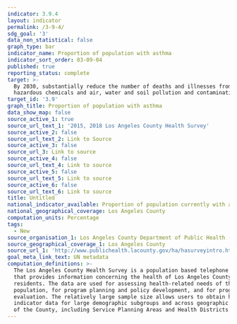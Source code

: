 ```yaml
---
indicator: 3.9.4
layout: indicator
permalink: /3-9-4/
sdg_goal: '3'
data_non_statistical: false
graph_type: bar
indicator_name: Proportion of population with asthma
indicator_sort_order: 03-09-04
published: true
reporting_status: complete
target: >-
  By 2030, substantially reduce the number of deaths and illnesses from
  hazardous chemicals and air, water and soil pollution and contamination
target_id: '3.9'
graph_title: Proportion of population with asthma
data_show_map: false
source_active_1: true
source_url_text_1: '2015, 2018 Los Angeles County Health Survey'
source_active_2: false
source_url_text_2: Link to Source
source_active_3: false
source_url_3: Link to source
source_active_4: false
source_url_text_4: Link to source
source_active_5: false
source_url_text_5: Link to source
source_active_6: false
source_url_text_6: Link to source
title: Untitled
national_indicator_available: Proportion of population currently with asthma
national_geographical_coverage: Los Angeles County
computation_units: Percentage
tags:
  - New
source_organisation_1: Los Angeles County Department of Public Health (DPH)
source_geographical_coverage_1: Los Angeles County
source_url_1: 'http://www.publichealth.lacounty.gov/ha/hasurveyintro.htm'
goal_meta_link_text: UN metadata
computation_definitions: >-
  The Los Angeles County Health Survey is a population based telephone survey
  that provides information concerning the health of Los Angeles County
  residents. The data are used for assessing health-related needs of the
  population, for program planning and policy development, and for program
  evaluation. The relatively large sample size allows users to obtain health
  indicator data for large demographic subgroups and across geographic regions
  of the County, including Service Planning Areas and Health Districts.
---
```

